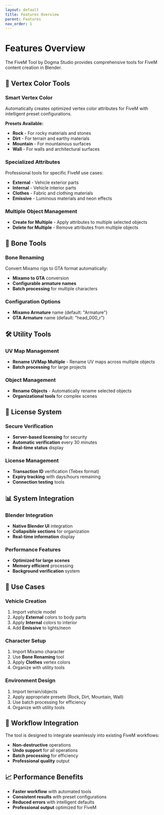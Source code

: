 ```yaml
---
layout: default
title: Features Overview
parent: Features
nav_order: 1
---
```


# Features Overview

The FiveM Tool by Dogma Studio provides comprehensive tools for FiveM content creation in Blender.

## 🎨 Vertex Color Tools

### Smart Vertex Color
Automatically creates optimized vertex color attributes for FiveM with intelligent preset configurations.

**Presets Available:**
- **Rock** - For rocky materials and stones
- **Dirt** - For terrain and earthy materials
- **Mountain** - For mountainous surfaces
- **Wall** - For walls and architectural surfaces

### Specialized Attributes
Professional tools for specific FiveM use cases:

- **External** - Vehicle exterior parts
- **Internal** - Vehicle interior parts
- **Clothes** - Fabric and clothing materials
- **Emissive** - Luminous materials and neon effects

### Multiple Object Management
- **Create for Multiple** - Apply attributes to multiple selected objects
- **Delete for Multiple** - Remove attributes from multiple objects

## 🦴 Bone Tools

### Bone Renaming
Convert Mixamo rigs to GTA format automatically:

- **Mixamo to GTA** conversion
- **Configurable armature names**
- **Batch processing** for multiple characters

### Configuration Options
- **Mixamo Armature** name (default: "Armature")
- **GTA Armature** name (default: "head_000_r")

## 🛠️ Utility Tools

### UV Map Management
- **Rename UVMap Multiple** - Rename UV maps across multiple objects
- **Batch processing** for large projects

### Object Management
- **Rename Objects** - Automatically rename selected objects
- **Organizational tools** for complex scenes

## 🔐 License System

### Secure Verification
- **Server-based licensing** for security
- **Automatic verification** every 30 minutes
- **Real-time status** display

### License Management
- **Transaction ID** verification (Tebex format)
- **Expiry tracking** with days/hours remaining
- **Connection testing** tools

## 📊 System Integration

### Blender Integration
- **Native Blender UI** integration
- **Collapsible sections** for organization
- **Real-time information** display

### Performance Features
- **Optimized for large scenes**
- **Memory efficient** processing
- **Background verification** system

## 🎯 Use Cases

### Vehicle Creation
1. Import vehicle model
2. Apply **External** colors to body parts
3. Apply **Internal** colors to interior
4. Add **Emissive** to lights/neon

### Character Setup
1. Import Mixamo character
2. Use **Bone Renaming** tool
3. Apply **Clothes** vertex colors
4. Organize with utility tools

### Environment Design
1. Import terrain/objects
2. Apply appropriate presets (Rock, Dirt, Mountain, Wall)
3. Use batch processing for efficiency
4. Organize with utility tools

## 🔄 Workflow Integration

The tool is designed to integrate seamlessly into existing FiveM workflows:

- **Non-destructive** operations
- **Undo support** for all operations
- **Batch processing** for efficiency
- **Professional quality** output

## 📈 Performance Benefits

- **Faster workflow** with automated tools
- **Consistent results** with preset configurations
- **Reduced errors** with intelligent defaults
- **Professional output** optimized for FiveM 